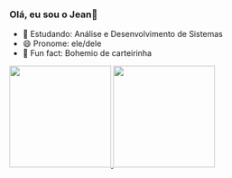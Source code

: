 ### Olá, eu sou o Jean👋
- 🌱 Estudando: Análise e Desenvolvimento de Sistemas
- 😄 Pronome: ele/dele
- 🍺 Fun fact: Bohemio de carteirinha

<div>
  <a href="https://beacons.ai/rafaballerini">
    <img height="180em" src="https://github-readme-stats.vercel.app/api?username=jeandertrevia&show_icons=true&theme=dracula&include_all_commits=true&count_private-true"/>
    <img height="180em" src="https://github-readme-stats.vercel.app/api/top-langs/?username=jeandertrevia&layout=compact&langs_count=16&theme=dracula"/>
    </div>
  
  <div>
    
  </div>
